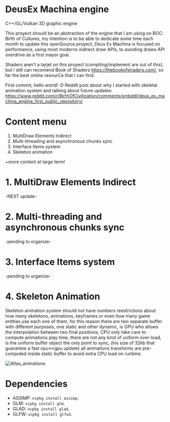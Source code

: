 # DeusEx Machina engine
C++/GL/Vulkan 3D graphic engine

This proyect should be an abstraction of the engine that I am using on BOC: Birth of Cultures, my intention is to be able to dedicate some time each month to update this openSource proyect, Deus Ex Machina is focused on performance, using most moderns indirect draw APIs, to avoiding draws API overdrive as a first mayor goal.

Shaders aren't a tarjet on this proyect (compiling/implement are out of this), but I still can recomend Book of Shaders https://thebookofshaders.com/, so far the best online resourCe that I can find.


First commit, hello world! :D
Reddit post about why I started with skeletal animation system and talking about future updates: 
https://www.reddit.com/r/BirthOfCivilization/comments/smbddl/deus_ex_machina_engine_first_public_repository/


# Content menu
1. MultiDraw Elements Indirect
2. Multi-threading and asynchronous chunks sync
3. Interface Items system
4. Skeleton animation

+more content at large term!


# 1. MultiDraw Elements Indirect
-NEXT update-

# 2. Multi-threading and asynchronous chunks sync
-pending to organize-

# 3. Interface Items system
-pending to organize-

# 4. Skeleton Animation
Skeleton animation system should not have numbers reestrictions about how many skeletons, animations, keyframes or even how many game entities use each one of them, for this reason there are two separate buffer with different purposes, one static and other dynamic, is GPU who allows the interpolation between two final positions, CPU only take care to compute animations play time, there are not any kind of uniform over-load, is the uniform buffer object the only point to sync, (his size of 32kb that guarantee a fast cpu<->gpu update) all animations transforms are pre-computed inside static buffer to avoid extra CPU load on runtime.

![Atlas_animations](https://user-images.githubusercontent.com/5490676/152707323-daf85571-5b85-4b25-a434-c0bee2b82e67.jpg)




# Dependencies

- ASSIMP: `vcpkg install assimp`.
- GLM: `vcpkg install glm`.
- GLAD: `vcpkg install glad`.
- GLFW: `vcpkg install glfw3`.


